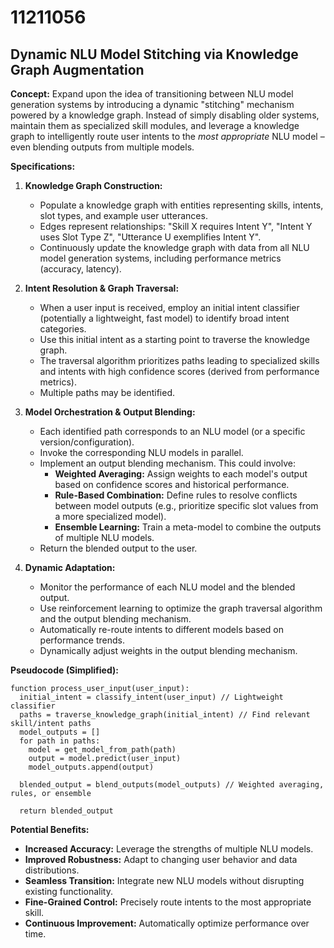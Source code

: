 # 11211056

## Dynamic NLU Model Stitching via Knowledge Graph Augmentation

**Concept:** Expand upon the idea of transitioning between NLU model generation systems by introducing a dynamic "stitching" mechanism powered by a knowledge graph. Instead of simply disabling older systems, maintain them as specialized skill modules, and leverage a knowledge graph to intelligently route user intents to the *most appropriate* NLU model – even blending outputs from multiple models.

**Specifications:**

1.  **Knowledge Graph Construction:**
    *   Populate a knowledge graph with entities representing skills, intents, slot types, and example user utterances.
    *   Edges represent relationships: "Skill X requires Intent Y", "Intent Y uses Slot Type Z", "Utterance U exemplifies Intent Y".
    *   Continuously update the knowledge graph with data from all NLU model generation systems, including performance metrics (accuracy, latency).

2.  **Intent Resolution & Graph Traversal:**
    *   When a user input is received, employ an initial intent classifier (potentially a lightweight, fast model) to identify broad intent categories.
    *   Use this initial intent as a starting point to traverse the knowledge graph.
    *   The traversal algorithm prioritizes paths leading to specialized skills and intents with high confidence scores (derived from performance metrics).
    *   Multiple paths may be identified.

3.  **Model Orchestration & Output Blending:**
    *   Each identified path corresponds to an NLU model (or a specific version/configuration).
    *   Invoke the corresponding NLU models in parallel.
    *   Implement an output blending mechanism.  This could involve:
        *   **Weighted Averaging:** Assign weights to each model's output based on confidence scores and historical performance.
        *   **Rule-Based Combination:** Define rules to resolve conflicts between model outputs (e.g., prioritize specific slot values from a more specialized model).
        *   **Ensemble Learning:** Train a meta-model to combine the outputs of multiple NLU models.
    *   Return the blended output to the user.

4.  **Dynamic Adaptation:**
    *   Monitor the performance of each NLU model and the blended output.
    *   Use reinforcement learning to optimize the graph traversal algorithm and the output blending mechanism.
    *   Automatically re-route intents to different models based on performance trends.
    *   Dynamically adjust weights in the output blending mechanism.

**Pseudocode (Simplified):**

```
function process_user_input(user_input):
  initial_intent = classify_intent(user_input) // Lightweight classifier
  paths = traverse_knowledge_graph(initial_intent) // Find relevant skill/intent paths
  model_outputs = []
  for path in paths:
    model = get_model_from_path(path)
    output = model.predict(user_input)
    model_outputs.append(output)

  blended_output = blend_outputs(model_outputs) // Weighted averaging, rules, or ensemble

  return blended_output
```

**Potential Benefits:**

*   **Increased Accuracy:** Leverage the strengths of multiple NLU models.
*   **Improved Robustness:** Adapt to changing user behavior and data distributions.
*   **Seamless Transition:** Integrate new NLU models without disrupting existing functionality.
*   **Fine-Grained Control:**  Precisely route intents to the most appropriate skill.
*   **Continuous Improvement:**  Automatically optimize performance over time.